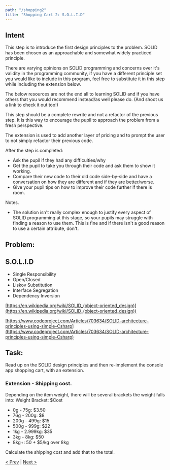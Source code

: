 ```yaml
---
path: "/shopping2"
title: "Shopping Cart 2: S.O.L.I.D"
---
```

## Intent
This step is to introduce the first design principles to the problem. SOLID has been chosen as an approachable and somewhat widely practiced principle. 

There are varying opinions on SOLID programming and concerns over it's validity in the programming community, if you have a different principle set you would like to include in this program, feel free to substitute it in this step while including the extension below.

The below resources are not the end all to learning SOLID and if you have others that you would recommend instead/as well please do. (And shoot us a link to check it out too!) 

This step should be a complete rewrite and not a refactor of the previous step. It is this way to encourage the pupil to approach the problem from a fresh perspective. 

The extension is used to add another layer of pricing and to prompt the user to not simply refactor their previous code. 

After the step is completed: 
- Ask the pupil if they had any difficulties/why
- Get the pupil to take you through their code and ask them to show it working. 
- Compare their new code to their old code side-by-side and have a conversation on how they are different and if they are better/worse.
- Give your pupil tips on how to improve their code further if there is room. 

Notes.
- The solution isn't really complex enough to justify every aspect of SOLID programming at this stage, so your pupils may struggle with finding a reason to use them. This is fine and if there isn't a good reason to use a certain attribute, don't. 

## Problem:
## S.O.L.I.D
- Single Responsibility
- Open/Closed
- Liskov Substitution
- Interface Segregation
- Dependency Inversion

[https://en.wikipedia.org/wiki/SOLID_(object-oriented_design)](https://en.wikipedia.org/wiki/SOLID_(object-oriented_design))

[https://www.codeproject.com/Articles/703634/SOLID-architecture-principles-using-simple-Csharp](https://www.codeproject.com/Articles/703634/SOLID-architecture-principles-using-simple-Csharp)

## Task: 
Read up on the SOLID design principles and then re-implement the console app shopping cart, with an extension.

### Extension - Shipping cost. 
Depending on the item weight, there will be several brackets the weight falls into:
Weight Bracket: $Cost
- 0g - 75g: $3.50
- 76g - 200g: $8
- 200g - 499g: $15
- 500g - 999g: $22
- 1kg - 2.999kg: $35
- 3kg - 8kg: $50
- 8kg+: 50 + $5/kg over 8kg

Calculate the shipping cost and add that to the total.

[< Prev](../shopping) | [Next >](../TDD)